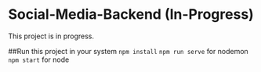 # Social-Media-Backend (In-Progress)
This project is in progress.

##Run this project in your system
`npm install`
`npm run serve` for nodemon
`npm start` for node
